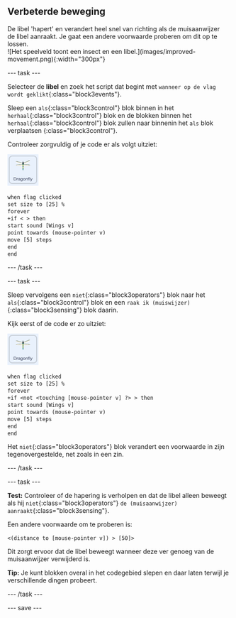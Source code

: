 ## Verbeterde beweging

<div style="display: flex; flex-wrap: wrap">
<div style="flex-basis: 200px; flex-grow: 1; margin-right: 15px;">
De libel 'hapert' en verandert heel snel van richting als de muisaanwijzer de libel aanraakt. Je gaat een andere voorwaarde proberen om dit op te lossen.
</div>
<div>
![Het speelveld toont een insect en een libel.](images/improved-movement.png){:width="300px"}
</div>
</div>

--- task ---

Selecteer de **libel** en zoek het script dat begint met `wanneer op de vlag wordt geklikt`{:class="block3events"}.

Sleep een `als`{:class="block3control"} blok binnen in het `herhaal`{:class="block3control"} blok en de blokken binnen het `herhaal`{:class="block3control"} blok zullen naar binnenin het `als` blok verplaatsen {:class="block3control"}.

Controleer zorgvuldig of je code er als volgt uitziet:

![](images/dragonfly-icon.png)

```blocks3
when flag clicked
set size to [25] %
forever
+if < > then
start sound [Wings v]
point towards (mouse-pointer v)
move [5] steps
end
end
```
--- /task ---

--- task ---

Sleep vervolgens een `niet`{:class="block3operators"} blok naar het `als`{:class="block3control"} blok en een `raak ik (muiswijzer)`{:class="block3sensing"} blok daarin.

Kijk eerst of de code er zo uitziet:

![](images/dragonfly-icon.png)

```blocks3
when flag clicked
set size to [25] %
forever
+if <not <touching [mouse-pointer v] ?> > then
start sound [Wings v]
point towards (mouse-pointer v)
move [5] steps
end
end
```

Het `niet`{:class="block3operators"} blok verandert een voorwaarde in zijn tegenovergestelde, net zoals in een zin.

--- /task ---

--- task ---

**Test:** Controleer of de hapering is verholpen en dat de libel alleen beweegt als hij `niet`{:class="block3operators"} `de (muisaanwijzer) aanraakt`{:class="block3sensing"}.

Een andere voorwaarde om te proberen is:

```blocks3
<(distance to [mouse-pointer v]) > [50]>
```

Dit zorgt ervoor dat de libel beweegt wanneer deze ver genoeg van de muisaanwijzer verwijderd is.

**Tip:** Je kunt blokken overal in het codegebied slepen en daar laten terwijl je verschillende dingen probeert.

--- /task ---

--- save ---
